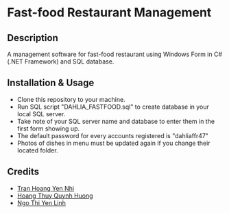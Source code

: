 # Fast-food Restaurant Management

## Description
A management software for fast-food restaurant using Windows Form in C# (.NET Framework) and SQL database.

## Installation & Usage
- Clone this repository to your machine.
- Run SQL script "DAHLIA_FASTFOOD.sql" to create database in your local SQL server.
- Take note of your SQL server name and database to enter them in the first form showing up.
- The default password for every accounts registered is "dahliaffr47"
- Photos of dishes in menu must be updated again if you change their located folder.

## Credits
- [Tran Hoang Yen Nhi](https://github.com/nhithy303)
- [Hoang Thuy Quynh Huong](https://github.com/Lyy152003)
- [Ngo Thi Yen Linh](https://github.com/yenlinh170803)

